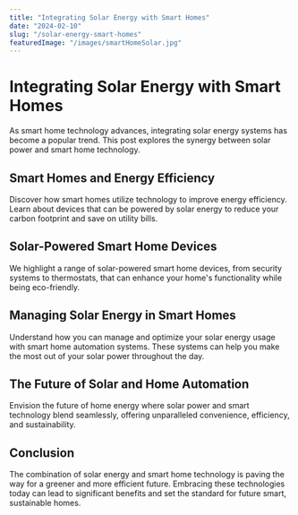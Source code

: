 ```yaml
---
title: "Integrating Solar Energy with Smart Homes"
date: "2024-02-10"
slug: "/solar-energy-smart-homes"
featuredImage: "/images/smartHomeSolar.jpg"
---
```


# Integrating Solar Energy with Smart Homes

As smart home technology advances, integrating solar energy systems has become a popular trend. This post explores the synergy between solar power and smart home technology.

## Smart Homes and Energy Efficiency

Discover how smart homes utilize technology to improve energy efficiency. Learn about devices that can be powered by solar energy to reduce your carbon footprint and save on utility bills.

## Solar-Powered Smart Home Devices

We highlight a range of solar-powered smart home devices, from security systems to thermostats, that can enhance your home's functionality while being eco-friendly.

## Managing Solar Energy in Smart Homes

Understand how you can manage and optimize your solar energy usage with smart home automation systems. These systems can help you make the most out of your solar power throughout the day.

## The Future of Solar and Home Automation

Envision the future of home energy where solar power and smart technology blend seamlessly, offering unparalleled convenience, efficiency, and sustainability.

## Conclusion

The combination of solar energy and smart home technology is paving the way for a greener and more efficient future. Embracing these technologies today can lead to significant benefits and set the standard for future smart, sustainable homes.

